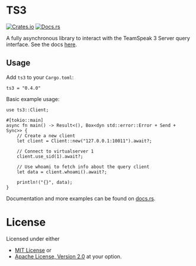 # TS3

[![Crates.io](https://img.shields.io/crates/v/ts3)](https://crates.io/crates/ts3)
[![Docs.rs](https://docs.rs/ts3/badge.svg)](https://docs.rs/ts3)

A fully asynchronous library to interact with the TeamSpeak 3 Server query interface.
See the docs [here](https://docs.rs/ts3).

## Usage

Add `ts3` to your `Cargo.toml`:
```
ts3 = "0.4.0"
```

Basic example usage:
```
use ts3::Client;

#[tokio::main]
async fn main() -> Result<(), Box<dyn std::error::Error + Send + Sync>> {
    // Create a new client
    let client = Client::new("127.0.0.1:10011").await?;

    // Connect to virtualserver 1
    client.use_sid(1).await?;

    // Use whoami to fetch info about the query client
    let data = client.whoami().await?;

    println!("{}", data);
}
```

Documentation and more examples can be found on [docs.rs](https://docs.rs/ts3).

# License

Licensed under either 
- [MIT License](/MrGunflame/ts3-rs/blob/master/LICENSE-MIT)
or
- [Apache License, Version 2.0](/MrGunflame/ts3-rs/blob/master/LICENSE-APACHE)
at your option.
